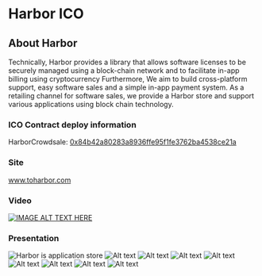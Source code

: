 # Harbor ICO



## About Harbor

Technically, Harbor provides a library that allows software licenses to be securely managed using a block-chain network and to facilitate in-app billing using cryptocurrency 
Furthermore, We aim to build cross-platform support, easy software sales and a simple in-app payment system.
As a retailing channel for software sales, we provide a Harbor store and support various applications using block chain technology.

### ICO Contract deploy information

HarborCrowdsale: [0x84b42a80283a8936ffe95f1fe3762ba4538ce21a](https://etherscan.io/address/0x84b42a80283a8936ffe95f1fe3762ba4538ce21a)

### Site
www.toharbor.com

### Video

[![IMAGE ALT TEXT HERE](https://img.youtube.com/vi/qTYIwlzJfRs/0.jpg)](https://www.youtube.com/watch?v=qTYIwlzJfRs)

### Presentation

![Harbor is application store](/img/harbor_ppt_01.jpg "Harbor is application store")
![Alt text](/img/harbor_ppt_02.jpg "Support Anything, Distribute Anywhere")
![Alt text](/img/harbor_ppt_03.jpg "Harbor structure")
![Alt text](/img/harbor_ppt_04.jpg "Strategy for connecting Ethereum")
![Alt text](/img/harbor_ppt_05.jpg "Why harbor?")
![Alt text](/img/harbor_ppt_06.jpg "fuction")
![Alt text](/img/harbor_ppt_07.jpg "Benefit")
![Alt text](/img/harbor_ppt_08.jpg "Expansion")
![Alt text](/img/harbor_ppt_09.jpg "end")

